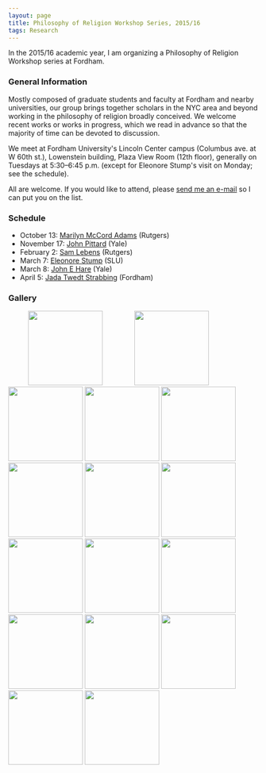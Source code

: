 ```yaml
---
layout: page
title: Philosophy of Religion Workshop Series, 2015/16
tags: Research
---
```


In the 2015/16 academic year, I am organizing a Philosophy of Religion Workshop series at Fordham.

### General Information

Mostly composed of graduate students and faculty at Fordham and nearby universities, our group brings together scholars in the NYC area and beyond working in the philosophy of religion broadly conceived. We welcome recent works or works in progress, which we read in advance so that the majority of time can be devoted to discussion.

We meet at Fordham University's Lincoln Center campus (Columbus ave. at W 60th st.), Lowenstein building, Plaza View Room (12th floor), generally on Tuesdays at 5:30–6:45 p.m. (except for Eleonore Stump's visit on Monday; see the schedule).

All are welcome. If you would like to attend, please [send me an e-mail](mailto:ztoth@fordham.edu) so I can put you on the list.


### Schedule

- October 13: <a href="http://www.philosophy.rutgers.edu/recurring-visitng-faculty/754-adams-marilyn-mccord" target="_blank">Marilyn McCord Adams</a> (Rutgers)
- November 17: <a href="http://divinity.yale.edu/pittard" target="_blank">John Pittard</a> (Yale)
- February 2: <a href="http://rcpr.rutgers.edu/postdoctoral-fellows/2-uncategorised/28-sam-lebens" target="_blank">Sam Lebens</a> (Rutgers)
- March 7: <a href="http://www.slu.edu/colleges/AS/philos/site/people/faculty/Stump/" target="_blank">Eleonore Stump</a> (SLU)
- March 8: <a href="http://divinity.yale.edu/hare" target="_blank">John E Hare</a> (Yale)
- April 5: <a href="http://faculty.fordham.edu/jstrabbing/site.html/Welcome.html" target="_blank">Jada Twedt Strabbing</a> (Fordham)


### Gallery

<script>
    lightbox.option({
      'resizeDuration': 100
    })
</script>


<div>

<p class = "small">
<a class="img" href="{{ site.baseurl }}/public/img/rel/marilyn.jpg" data-lightbox="religion" data-title="Marilyn McCord Adams"><img src="{{ site.baseurl }}/public/img/rel/marilyn_t.jpg" width="150" height="150" class="thumbnail" hspace="40" /></a>
<a href="/public/img/rel/sam.jpg" data-lightbox="religion" data-title="Sam Lebens"><img src="{{ site.baseurl }}/public/img/rel/sam_t.jpg" width="150" height="150" class="thumbnail" hspace="20" ></a>
<a href="/public/img/rel/pittard.jpg" data-lightbox="religion" data-title="John Pittard"><img class="example-image" img src="{{ site.baseurl }}/public/img/rel/pittard_t.jpg" width="150" height="150" class="thumbnail"></a>
<a href="/public/img/rel/eleonore.jpg" data-lightbox="religion" data-title="Eleonore Stump"><img src="{{ site.baseurl }}/public/img/rel/eleonore_t.jpg" width="150" height="150" class="thumbnail"/></a>
<a href="/public/img/rel/hare.jpg" data-lightbox="religion" data-title="John E. Hare"><img src="{{ site.baseurl }}/public/img/rel/hare_t.jpg" width="150" height="150" class="thumbnail"/></a>
<a href="/public/img/rel/jada.jpg" data-lightbox="religion" data-title="Jada Twedt Strabbing"><img src="{{ site.baseurl }}/public/img/rel/jada_t.jpg" width="150" height="150" class="thumbnail"/></a>
<a href="/public/img/rel/group1.jpg" data-lightbox="religion"><img src="{{ site.baseurl }}/public/img/rel/group1_t.jpg" width="150" height="150" class="thumbnail"/></a>
<a href="/public/img/rel/dean.jpg" data-lightbox="religion"><img src="{{ site.baseurl }}/public/img/rel/dean_t.jpg" width="150" height="150" class="thumbnail"/></a>
<a href="/public/img/rel/gp.jpg" data-lightbox="religion"><img src="{{ site.baseurl }}/public/img/rel/gp_t.jpg" width="150" height="150" class="thumbnail"/></a>
<a href="/public/img/rel/amy.jpg" data-lightbox="religion"><img src="{{ site.baseurl }}/public/img/rel/amy_t.jpg" width="150" height="150"/></a>
<a href="/public/img/rel/group2.jpg" data-lightbox="religion"><img src="{{ site.baseurl }}/public/img/rel/group2_t.jpg" width="150" height="150"/></a>
<a href="/public/img/rel/group3.jpg" data-lightbox="religion"><img src="{{ site.baseurl }}/public/img/rel/group3_t.jpg" width="150" height="150"/></a>
<a href="/public/img/rel/group4.jpg" data-lightbox="religion"><img src="{{ site.baseurl }}/public/img/rel/group4_t.jpg" width="150" height="150"/></a>
<a href="/public/img/rel/group5.jpg" data-lightbox="religion"><img src="{{ site.baseurl }}/public/img/rel/group5_t.jpg" width="150" height="150"/></a>
<a href="/public/img/rel/group6.jpg" data-lightbox="religion"><img src="{{ site.baseurl }}/public/img/rel/group6_t.jpg" width="150" height="150"/></a>
<a href="/public/img/rel/group7.jpg" data-lightbox="religion"><img src="{{ site.baseurl }}/public/img/rel/group7_t.jpg" width="150" height="150"/></a>
</p>
</div>
